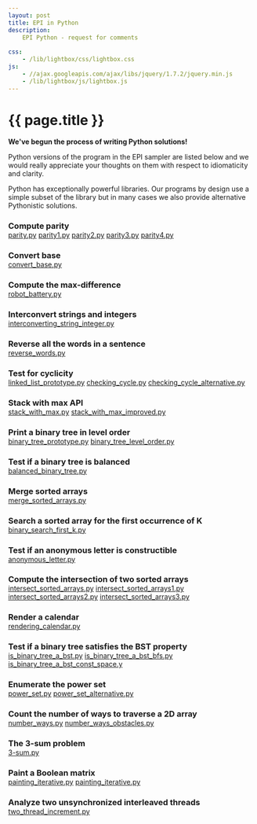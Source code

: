 ```yaml
---
layout: post
title: EPI in Python
description:
    EPI Python - request for comments
    
css:
    - /lib/lightbox/css/lightbox.css
js:
    - //ajax.googleapis.com/ajax/libs/jquery/1.7.2/jquery.min.js
    - /lib/lightbox/js/lightbox.js
---
```


{{ page.title }}
================

<b>We've begun the process of writing Python solutions!</b>

Python versions of the program in the EPI sampler are listed below and
we would really appreciate your thoughts on them with respect to idiomaticity and clarity.

Python has exceptionally powerful libraries. Our programs by design use a simple subset of the
library but in many cases we also provide alternative Pythonistic solutions.

<h3 style="margin-bottom: 0px;"> Compute parity </h3>
<a href="{{site.data.members.pythonbaseurl}}/parity.py">parity.py</a>
<a href="{{site.data.members.pythonbaseurl}}/parity1.py">parity1.py</a> 
<a href="{{site.data.members.pythonbaseurl}}/parity2.py">parity2.py</a> 
<a href="{{site.data.members.pythonbaseurl}}/parity3.py">parity3.py</a> 
<a href="{{site.data.members.pythonbaseurl}}/parity4.py">parity4.py</a>
<h3 style="margin-bottom: 0px;"> Convert base</h3> 
<a href="{{site.data.members.pythonbaseurl}}/convert_base.py">convert_base.py</a>
<h3 style="margin-bottom: 0px;"> Compute the max-difference </h3>
<a href="{{site.data.members.pythonbaseurl}}/robot_battery.py">robot_battery.py</a>
<h3 style="margin-bottom: 0px;"> Interconvert strings and integers </h3>
<a href="{{site.data.members.pythonbaseurl}}/interconverting_string_integer.py">interconverting_string_integer.py</a>
<h3 style="margin-bottom: 0px;"> Reverse all the words in a sentence </h3>
<a href="{{site.data.members.pythonbaseurl}}/reverse_words.py">reverse_words.py</a>
<h3 style="margin-bottom: 0px;"> Test for cyclicity </h3>
<a href="{{site.data.members.pythonbaseurl}}/linked_list_prototype.py">linked_list_prototype.py</a>
<a href="{{site.data.members.pythonbaseurl}}/checking_cycle.py">checking_cycle.py</a>
<a href="{{site.data.members.pythonbaseurl}}/checking_cycle_alternative.py">checking_cycle_alternative.py</a>
<h3 style="margin-bottom: 0px;"> Stack with max API </h3>
<a href="{{site.data.members.pythonbaseurl}}/stack_with_max.py">stack_with_max.py</a>
<a href="{{site.data.members.pythonbaseurl}}/stack_with_max_improved.py">stack_with_max_improved.py</a>
<h3 style="margin-bottom: 0px;"> Print a binary tree in level order </h3>
<a href="{{site.data.members.pythonbaseurl}}/binary_tree_prototype.py">binary_tree_prototype.py</a>
<a href="{{site.data.members.pythonbaseurl}}/binary_tree_level_order.py">binary_tree_level_order.py</a>
<h3 style="margin-bottom: 0px;"> Test if a binary tree is balanced </h3>
<a href="{{site.data.members.pythonbaseurl}}/balanced_binary_tree.py">balanced_binary_tree.py</a>
<h3 style="margin-bottom: 0px;"> Merge sorted arrays </h3>
<a href="{{site.data.members.pythonbaseurl}}/merge_sorted_arrays.py">merge_sorted_arrays.py</a>
<h3 style="margin-bottom: 0px;"> Search a sorted array for the first occurrence of K </h3>
<a href="{{site.data.members.pythonbaseurl}}/binary_search_first_k.py">binary_search_first_k.py</a>
<h3 style="margin-bottom: 0px;"> Test if an anonymous letter is constructible </h3>
<a href="{{site.data.members.pythonbaseurl}}/anonymous_letter.py">anonymous_letter.py</a>
<h3 style="margin-bottom: 0px;"> Compute the intersection of two sorted arrays </h3>
<a href="{{site.data.members.pythonbaseurl}}/intersect_sorted_arrays.py">intersect_sorted_arrays.py</a>
<a href="{{site.data.members.pythonbaseurl}}/intersect_sorted_arrays1.py">intersect_sorted_arrays1.py</a>
<a href="{{site.data.members.pythonbaseurl}}/intersect_sorted_arrays2.py">intersect_sorted_arrays2.py</a>
<a href="{{site.data.members.pythonbaseurl}}/intersect_sorted_arrays3.py">intersect_sorted_arrays3.py</a>
<h3 style="margin-bottom: 0px;"> Render a calendar </h3>
<a href="{{site.data.members.pythonbaseurl}}/rendering_calendar.py">rendering_calendar.py</a>
<h3 style="margin-bottom: 0px;"> Test if a binary tree satisfies the BST property </h3>
<a href="{{site.data.members.pythonbaseurl}}/is_binary_tree_a_bst.py">is_binary_tree_a_bst.py</a>
<a href="{{site.data.members.pythonbaseurl}}/is_binary_tree_a_bst_bfs.py">is_binary_tree_a_bst_bfs.py</a>
<a href="{{site.data.members.pythonbaseurl}}/is_binary_tree_a_bst_const_space.py">is_binary_tree_a_bst_const_space.y</a>
<h3 style="margin-bottom: 0px;"> Enumerate the power set </h3>
<a href="{{site.data.members.pythonbaseurl}}/power_set.py">power_set.py</a>
<a href="{{site.data.members.pythonbaseurl}}/power_set_alternative.py">power_set_alternative.py</a>
<h3 style="margin-bottom: 0px;"> Count the number of ways to traverse a 2D array</h3>
<a href="{{site.data.members.pythonbaseurl}}/number_ways.py">number_ways.py</a>
<a href="{{site.data.members.pythonbaseurl}}/number_ways_obstacles.py">number_ways_obstacles.py</a>
<h3 style="margin-bottom: 0px;"> The 3-sum problem </h3>
<a href="{{site.data.members.pythonbaseurl}}/3-sum.py">3-sum.py</a>
<h3 style="margin-bottom: 0px;"> Paint a Boolean matrix </h3>
<a href="{{site.data.members.pythonbaseurl}}/painting_iterative.py">painting_iterative.py</a>
<a href="{{site.data.members.pythonbaseurl}}/painting_recursive.py">painting_iterative.py</a>
<h3 style="margin-bottom: 0px;"> Analyze two unsynchronized interleaved threads </h3>
<a href="{{site.data.members.pythonbaseurl}}/two_thread_increment.py">two_thread_increment.py</a>
</ul>
